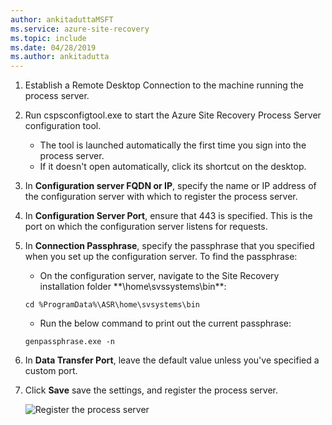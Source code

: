 ```yaml
---
author: ankitaduttaMSFT
ms.service: azure-site-recovery
ms.topic: include
ms.date: 04/28/2019
ms.author: ankitadutta
---
```


1. Establish a Remote Desktop Connection to the machine running the process server. 
2. Run cspsconfigtool.exe to start the Azure Site Recovery Process Server configuration tool.
    - The tool is launched automatically the first time you sign into the process server.
    - If it doesn't open automatically, click its shortcut on the desktop.

3. In **Configuration server FQDN or IP**, specify the name or IP address of the configuration server with which to register the process server.
4. In **Configuration Server Port**, ensure that 443 is specified. This is the port on which the configuration server listens for requests.
5. In **Connection Passphrase**, specify the passphrase that you specified when you set up the configuration server. To find the passphrase:
    -  On the configuration server, navigate to the Site Recovery installation folder **\home\svssystems\bin\**:
    ```
    cd %ProgramData%\ASR\home\svsystems\bin
    ```
    - Run the below command to print out the current passphrase:
    ```
    genpassphrase.exe -n
    ```

6. In **Data Transfer Port**, leave the default value unless you've specified a custom port.

7. Click **Save** save the settings, and register the process server.

    
    ![Register the process server](./media/site-recovery-vmware-register-process-server/register-ps.png)
